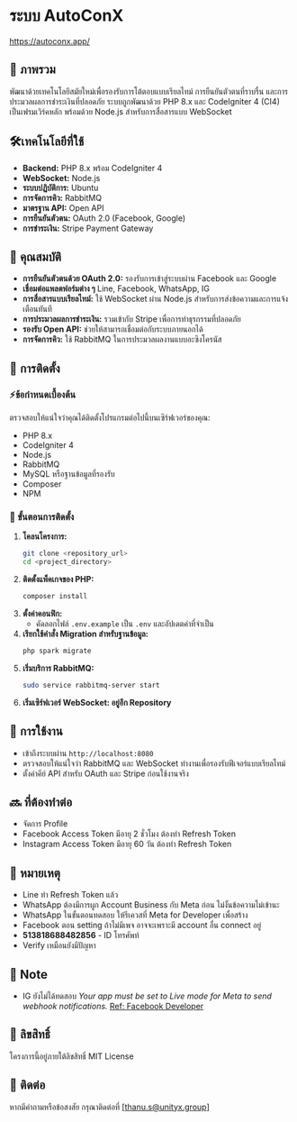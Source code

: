 # ระบบ AutoConX 

https://autoconx.app/

## 🎯 ภาพรวม

พัฒนาด้วยเทคโนโลยีสมัยใหม่เพื่อรองรับการโต้ตอบแบบเรียลไทม์ การยืนยันตัวตนที่ราบรื่น และการประมวลผลการชำระเงินที่ปลอดภัย ระบบถูกพัฒนาด้วย PHP 8.x และ CodeIgniter 4 (CI4) เป็นเฟรมเวิร์คหลัก พร้อมด้วย Node.js สำหรับการสื่อสารแบบ WebSocket

## 🛠️เทคโนโลยีที่ใช้

- **Backend:** PHP 8.x พร้อม CodeIgniter 4
- **WebSocket:** Node.js
- **ระบบปฏิบัติการ:** Ubuntu
- **การจัดการคิว:** RabbitMQ
- **มาตรฐาน API:** Open API
- **การยืนยันตัวตน:** OAuth 2.0 (Facebook, Google)
- **การชำระเงิน:** Stripe Payment Gateway

## 🚀 คุณสมบัติ 

- **การยืนยันตัวตนด้วย OAuth 2.0:** รองรับการเข้าสู่ระบบผ่าน Facebook และ Google
- **เชื่อมต่อแพลตฟอร์มต่าง ๆ** Line, Facebook, WhatsApp, IG
- **การสื่อสารแบบเรียลไทม์:** ใช้ WebSocket ผ่าน Node.js สำหรับการส่งข้อความและการแจ้งเตือนทันที
- **การประมวลผลการชำระเงิน:** รวมเข้ากับ Stripe เพื่อการทำธุรกรรมที่ปลอดภัย
- **รองรับ Open API:** ช่วยให้สามารถเชื่อมต่อกับระบบภายนอกได้
- **การจัดการคิว:** ใช้ RabbitMQ ในการประมวลผลงานแบบอะซิงโครนัส

## 🔧 การติดตั้ง

### ⚡ข้อกำหนดเบื้องต้น

ตรวจสอบให้แน่ใจว่าคุณได้ติดตั้งโปรแกรมต่อไปนี้บนเซิร์ฟเวอร์ของคุณ:

- PHP 8.x
- CodeIgniter 4
- Node.js
- RabbitMQ
- MySQL หรือฐานข้อมูลที่รองรับ
- Composer
- NPM

### 📌 ขั้นตอนการติดตั้ง

1. **โคลนโครงการ:**
   ```sh
   git clone <repository_url>
   cd <project_directory>
   ```
2. **ติดตั้งแพ็คเกจของ PHP:**
   ```sh
   composer install
   ```
3. **ตั้งค่าคอนฟิก:**
   - คัดลอกไฟล์ `.env.example` เป็น `.env` และอัปเดตค่าที่จำเป็น
4. **เรียกใช้คำสั่ง Migration สำหรับฐานข้อมูล:**
   ```sh
   php spark migrate
   ```
5. **เริ่มบริการ RabbitMQ:**
   ```sh
   sudo service rabbitmq-server start
   ```
6. **เริ่มเซิร์ฟเวอร์ WebSocket: อยู่อีก Repository**

## 📌 การใช้งาน

- เข้าถึงระบบผ่าน `http://localhost:8080`
- ตรวจสอบให้แน่ใจว่า RabbitMQ และ WebSocket ทำงานเพื่อรองรับฟีเจอร์แบบเรียลไทม์
- ตั้งค่าคีย์ API สำหรับ OAuth และ Stripe ก่อนใช้งานจริง

## 🔜 ที่ต้องทำต่อ

- จัดการ Profile
- Facebook Access Token มีอายุ 2 ชั่วโมง ต้องทำ Refresh Token
- Instagram Access Token มีอายุ 60 วัน ต้องทำ Refresh Token

## 📢 หมายเหตุ

- Line ทำ Refresh Token แล้ว
- WhatsApp ต้องมีการผูก Account Business กับ Meta ก่อน ไม่งั้นข้อความไม่เข้านะ
- WhatsApp ในขั้นตอนทดสอบ ให้รีเควสที่ Meta for Developer เพื่อสร้าง
- Facebook ตอน setting ถ้าไม่มีเพจ อาจจะเพราะมี account อื่น connect อยู่
- **513818688482856** - ID โทรศัพท์
- Verify เหมือนยังมีปัญหา

## 📝 Note 

- IG ยังไม่ได้ทดสอบ _Your app must be set to Live mode for Meta to send webhook notifications._
  [Ref: Facebook Developer](https://developers.facebook.com/docs/instagram-platform/instagram-api-with-instagram-login/webhooks)

## 📜 ลิขสิทธิ์

โครงการนี้อยู่ภายใต้ลิขสิทธิ์ MIT License

## 📧 ติดต่อ

หากมีคำถามหรือข้อสงสัย กรุณาติดต่อที่ [thanu.s@unityx.group]

